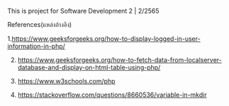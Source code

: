 This is project for Software Development 2 | 2/2565

References(แหล่งอ้างอิง)

1.https://www.geeksforgeeks.org/how-to-display-logged-in-user-information-in-php/

2. https://www.geeksforgeeks.org/how-to-fetch-data-from-localserver-database-and-display-on-html-table-using-php/

3. https://www.w3schools.com/php

4. https://stackoverflow.com/questions/8660536/variable-in-mkdir
